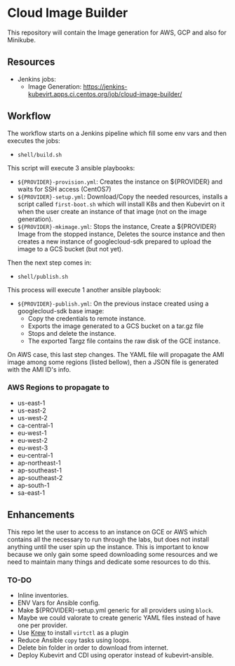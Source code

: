 # Cloud Image Builder

This repository will contain the Image generation for AWS, GCP and also for Minikube.

## Resources

- Jenkins jobs:
    - Image Generation: https://jenkins-kubevirt.apps.ci.centos.org/job/cloud-image-builder/

## Workflow

The workflow starts on a Jenkins pipeline which fill some env vars and then executes the jobs:

- `shell/build.sh`

This script will execute 3 ansible playbooks:

- `${PROVIDER}-provision.yml`: Creates the instance on ${PROVIDER} and waits for SSH access (CentOS7)
- `${PROVIDER}-setup.yml`: Download/Copy the needed resources, installs a script called `first-boot.sh` which will install K8s and then Kubevirt on it when the user create an instance of that image (not on the image generation).
- `${PROVIDER}-mkimage.yml`: Stops the instance, Create a ${PROVIDER} Image from the stopped instance, Deletes the source instance and then creates a new instance of googlecloud-sdk prepared to upload the image to a GCS bucket (but not yet).

Then the next step comes in:

- `shell/publish.sh`

This process will execute 1 another ansible playbook:

- `${PROVIDER}-publish.yml`: On the previous instace created using a googlecloud-sdk base image:
    - Copy the credentials to remote instance.
    - Exports the image generated to a GCS bucket on a tar.gz file
    - Stops and delete the instance.
    - The exported Targz file contains the raw disk of the GCE instance.

On AWS case, this last step changes. The YAML file will propagate the AMI image among some regions (listed bellow), then a JSON file is generated with the AMI ID's info.

### AWS Regions to propagate to

- us-east-1
- us-east-2
- us-west-2
- ca-central-1
- eu-west-1
- eu-west-2
- eu-west-3
- eu-central-1
- ap-northeast-1
- ap-southeast-1
- ap-southeast-2
- ap-south-1
- sa-east-1

## Enhancements

This repo let the user to access to an instance on GCE or AWS which contains all the necessary to run through the labs, but does not install anything until the user spin up the instance. This is important to know because we only gain some speed downloading some resources and we need to maintain many things and dedicate some resources to do this.

### TO-DO

- Inline inventories.
- ENV Vars for Ansible config.
- Make ${PROVIDER}-setup.yml generic for all providers using `block`.
- Maybe we could valorate to create generic YAML files instead of have one per provider.
- Use [Krew](https://github.com/kubernetes-sigs/krew) to install `virtctl` as a plugin
- Reduce Ansible `copy` tasks using loops.
- Delete bin folder in order to download from internet.
- Deploy Kubevirt and CDI using operator instead of kubevirt-ansible.
